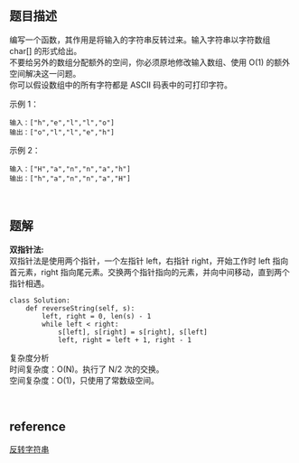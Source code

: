 ## 题目描述
编写一个函数，其作用是将输入的字符串反转过来。输入字符串以字符数组 char[] 的形式给出。  
不要给另外的数组分配额外的空间，你必须原地修改输入数组、使用 O(1) 的额外空间解决这一问题。  
你可以假设数组中的所有字符都是 ASCII 码表中的可打印字符。

示例 1：
```
输入：["h","e","l","l","o"]
输出：["o","l","l","e","h"]
```
示例 2：
```
输入：["H","a","n","n","a","h"]
输出：["h","a","n","n","a","H"]
```

&nbsp;
## 题解
**双指针法:**    
双指针法是使用两个指针，一个左指针 left，右指针 right，开始工作时 left 指向首元素，right 指向尾元素。交换两个指针指向的元素，并向中间移动，直到两个指针相遇。
```
class Solution:
    def reverseString(self, s):
        left, right = 0, len(s) - 1
        while left < right:
            s[left], s[right] = s[right], s[left]
            left, right = left + 1, right - 1
```
复杂度分析  
时间复杂度：O(N)。执行了 N/2 次的交换。   
空间复杂度：O(1)，只使用了常数级空间。

&nbsp;
## reference
[反转字符串](https://leetcode-cn.com/problems/reverse-string/solution/fan-zhuan-zi-fu-chuan-by-leetcode/)
